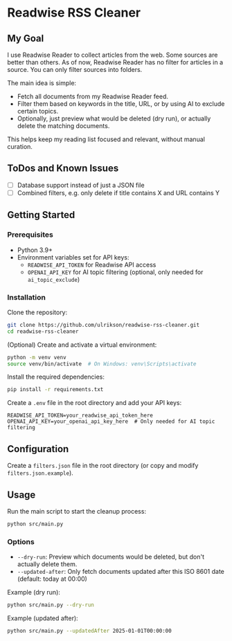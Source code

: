 # Readwise RSS Cleaner

## My Goal

I use Readwise Reader to collect articles from the web. Some sources are better than others. As of now, Readwise Reader has no filter for articles in a source. You can only filter sources into folders.

The main idea is simple:

- Fetch all documents from my Readwise Reader feed.
- Filter them based on keywords in the title, URL, or by using AI to exclude certain topics.
- Optionally, just preview what would be deleted (dry run), or actually delete the matching documents.

This helps keep my reading list focused and relevant, without manual curation.

## ToDos and Known Issues

- [ ] Database support instead of just a JSON file
- [ ] Combined filters, e.g. only delete if title contains X and URL contains Y

## Getting Started

### Prerequisites

- Python 3.9+
- Environment variables set for API keys:
  - `READWISE_API_TOKEN` for Readwise API access
  - `OPENAI_API_KEY` for AI topic filtering (optional, only needed for `ai_topic_exclude`)

### Installation

Clone the repository:

```sh
git clone https://github.com/ulrikson/readwise-rss-cleaner.git
cd readwise-rss-cleaner
```

(Optional) Create and activate a virtual environment:

```sh
python -m venv venv
source venv/bin/activate  # On Windows: venv\Scripts\activate
```

Install the required dependencies:

```sh
pip install -r requirements.txt
```

Create a `.env` file in the root directory and add your API keys:

```.env
READWISE_API_TOKEN=your_readwise_api_token_here
OPENAI_API_KEY=your_openai_api_key_here  # Only needed for AI topic filtering
```

## Configuration

Create a `filters.json` file in the root directory (or copy and modify `filters.json.example`).

## Usage

Run the main script to start the cleanup process:

```sh
python src/main.py
```

### Options

- `--dry-run`: Preview which documents would be deleted, but don't actually delete them.
- `--updated-after`: Only fetch documents updated after this ISO 8601 date (default: today at 00:00)

Example (dry run):

```sh
python src/main.py --dry-run
```

Example (updated after):

```sh
python src/main.py --updatedAfter 2025-01-01T00:00:00
```
